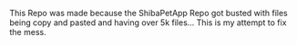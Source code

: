 This Repo was made because the ShibaPetApp Repo got busted with files being copy and pasted and having over 5k files...
This is my attempt to fix the mess.